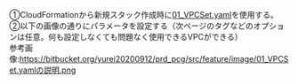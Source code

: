 ①CloudFormationから新規スタック作成時に[01_VPCSet.yaml](https://bitbucket.org/yurei20200912/prd_pcg/src/feature/%E3%83%84%E3%83%BC%E3%83%AB/CloudFormation_Template/01_VPCSet.yaml)を使用する。  
②以下の画像の通りにパラメータを設定する（次ページのタグなどのオプションは任意。何も設定しなくても問題なく使用できるVPCができる）  
参考画像:https://bitbucket.org/yurei20200912/prd_pcg/src/feature/image/01_VPCSet.yamlの説明.png
